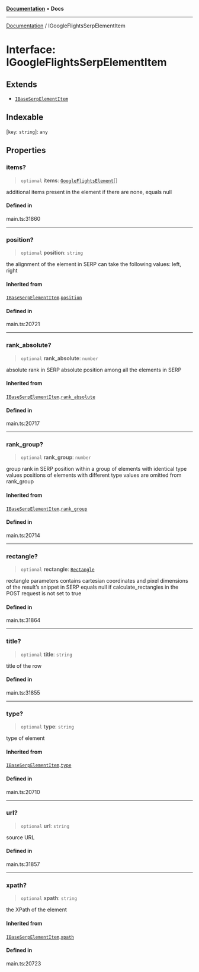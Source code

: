 [**Documentation**](../README.md) • **Docs**

***

[Documentation](../globals.md) / IGoogleFlightsSerpElementItem

# Interface: IGoogleFlightsSerpElementItem

## Extends

- [`IBaseSerpElementItem`](IBaseSerpElementItem.md)

## Indexable

 \[`key`: `string`\]: `any`

## Properties

### items?

> `optional` **items**: [`GoogleFlightsElement`](../classes/GoogleFlightsElement.md)[]

additional items present in the element
if there are none, equals null

#### Defined in

main.ts:31860

***

### position?

> `optional` **position**: `string`

the alignment of the element in SERP
can take the following values:
left, right

#### Inherited from

[`IBaseSerpElementItem`](IBaseSerpElementItem.md).[`position`](IBaseSerpElementItem.md#position)

#### Defined in

main.ts:20721

***

### rank\_absolute?

> `optional` **rank\_absolute**: `number`

absolute rank in SERP
absolute position among all the elements in SERP

#### Inherited from

[`IBaseSerpElementItem`](IBaseSerpElementItem.md).[`rank_absolute`](IBaseSerpElementItem.md#rank_absolute)

#### Defined in

main.ts:20717

***

### rank\_group?

> `optional` **rank\_group**: `number`

group rank in SERP
position within a group of elements with identical type values
positions of elements with different type values are omitted from rank_group

#### Inherited from

[`IBaseSerpElementItem`](IBaseSerpElementItem.md).[`rank_group`](IBaseSerpElementItem.md#rank_group)

#### Defined in

main.ts:20714

***

### rectangle?

> `optional` **rectangle**: [`Rectangle`](../classes/Rectangle.md)

rectangle parameters
contains cartesian coordinates and pixel dimensions of the result’s snippet in SERP
equals null if calculate_rectangles in the POST request is not set to true

#### Defined in

main.ts:31864

***

### title?

> `optional` **title**: `string`

title of the row

#### Defined in

main.ts:31855

***

### type?

> `optional` **type**: `string`

type of element

#### Inherited from

[`IBaseSerpElementItem`](IBaseSerpElementItem.md).[`type`](IBaseSerpElementItem.md#type)

#### Defined in

main.ts:20710

***

### url?

> `optional` **url**: `string`

source URL

#### Defined in

main.ts:31857

***

### xpath?

> `optional` **xpath**: `string`

the XPath of the element

#### Inherited from

[`IBaseSerpElementItem`](IBaseSerpElementItem.md).[`xpath`](IBaseSerpElementItem.md#xpath)

#### Defined in

main.ts:20723
